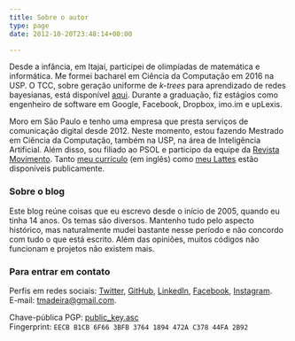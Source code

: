 ```yaml
---
title: Sobre o autor
type: page
date: 2012-10-20T23:48:14+00:00

---
```

Desde a infância, em Itajaí, participei de olimpíadas de matemática e informática. Me formei bacharel em Ciência da Computação em 2016 na USP. O TCC, sobre geração uniforme de _k-trees_ para aprendizado de redes bayesianas, está disponível [aqui](https://linux.ime.usp.br/~tmadeira/mac0499/). Durante a graduação, fiz estágios como engenheiro de software em Google, Facebook, Dropbox, imo.im e upLexis.

Moro em São Paulo e tenho uma empresa que presta serviços de comunicação digital desde 2012. Neste momento, estou fazendo Mestrado em Ciência da Computação, também na USP, na área de Inteligência Artificial. Além disso, sou filiado ao PSOL e participo da equipe da [Revista Movimento](https://movimentorevista.com.br/). Tanto [meu currículo](/cv/) (em inglês) como [meu Lattes](http://lattes.cnpq.br/3937411702518704) estão disponíveis publicamente.

### Sobre o blog

Este blog reúne coisas que eu escrevo desde o início de 2005, quando eu tinha 14 anos. Os temas são diversos. Mantenho tudo pelo aspecto histórico, mas naturalmente mudei bastante nesse período e não concordo com tudo o que está escrito. Além das opiniões, muitos códigos não funcionam e projetos não existem mais.

### Para entrar em contato

Perfis em redes sociais: [Twitter](https://twitter.com/tmadeira/), [GitHub](https://github.com/tmadeira/), [LinkedIn](https://linkedin.com/in/tmadeira/), [Facebook](https://facebook.com/timadeira/), [Instagram](https://instagram.com/tiagomadeira/).  
E-mail: <tmadeira@gmail.com>.

Chave-pública PGP: [public\_key.asc](/public_key.asc)  
Fingerprint: `EECB B1CB 6F66 3BFB 3764 1894 472A C378 44FA 2B92`

